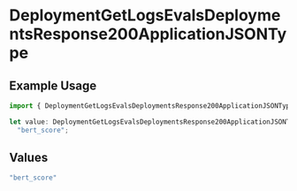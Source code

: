 # DeploymentGetLogsEvalsDeploymentsResponse200ApplicationJSONType

## Example Usage

```typescript
import { DeploymentGetLogsEvalsDeploymentsResponse200ApplicationJSONType } from "@orq-ai/node/models/operations";

let value: DeploymentGetLogsEvalsDeploymentsResponse200ApplicationJSONType =
  "bert_score";
```

## Values

```typescript
"bert_score"
```
